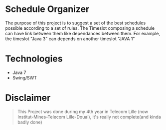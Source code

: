 # Schedule Organizer

The purpose of this project is to suggest a set of the best schedules possible according to a set of rules. The Timeslot composing a schedule can have link between them like dependances between them. For example, the timeslot "Java 3" can depends on another timeslot "JAVA 1" 

# Technologies
- Java 7
- Swing/SWT

# Disclaimer
> This Project was done during my 4th year in Telecom Lille (now Institut-Mines-Telecom Lille-Douai), it's really not complete(and kinda badly done) 

